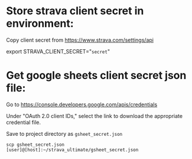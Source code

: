 # Store strava client secret in environment:

Copy client secret from https://www.strava.com/settings/api

export STRAVA_CLIENT_SECRET="`secret`"

# Get google sheets client secret json file:

Go to https://console.developers.google.com/apis/credentials

Under "OAuth 2.0 client IDs," select the link to download the appropriate credential file.

Save to project directory as `gsheet_secret.json`

`scp gsheet_secret.json [user]@[host]:~/strava_ultimate/gsheet_secret.json
`
